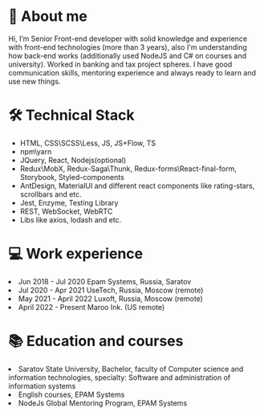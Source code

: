 <h1>👋 About me</h1>
Hi, I’m Senior Front-end developer with solid knowledge and experience with front-end technologies (more than 3 years),
also I'm understanding how back-end works (additionally used NodeJS and C# on courses and university).
Worked in banking and tax project spheres.
I have good communication skills, mentoring experience and always ready to learn and use new things.

<h1>🛠️ Technical Stack</h1>
<ul>
<li>HTML, CSS\SCSS\Less, JS, JS+Flow, TS</li>
<li>npm\yarn</li>
<li>JQuery, React, Nodejs(optional)</li>
<li>Redux\MobX, Redux-Saga\Thunk, Redux-forms\React-final-form, Storybook, Styled-components</li>
<li>AntDesign, MaterialUI and different react components like rating-stars, scrollbars and etc.</li>
<li>Jest, Enzyme, Testing Library</li>
<li>REST, WebSocket, WebRTC</li>
<li>Libs like axios, lodash and etc.</li>
</ul>

<h1>💻 Work experience</h1>
<li>Jun 2018 - Jul 2020 Epam Systems, Russia, Saratov</li>
<li>Jul 2020 - Apr 2021 UseTech, Russia, Moscow (remote)</li>
<li>May 2021 - April 2022 Luxoft, Russia, Moscow (remote)</li>
<li>April 2022 - Present Maroo Ink. (US remote)</li>

<h1>📚 Education and courses</h1>
<li>Saratov State University, Bachelor, faculty of Computer science and information technologies, specialty: Software and administration of information systems</li>
<li>English courses, EPAM Systems</li>
<li>NodeJs Global Mentoring Program, EPAM Systems</li>

<!---
dmitriimokienko/dmitriimokienko is a ✨ special ✨ repository because its `README.md` (this file) appears on your GitHub profile.
You can click the Preview link to take a look at your changes.
--->
